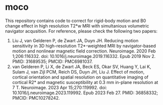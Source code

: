 # moco
This repository contains code to correct for rigid-body motion and B0 change effect in high resolution T2*w MRI with simultanious volumetric navigator acqusition.
For reference, please check the following two papers:
1. Liu J, van Gelderen P, de Zwart JA, Duyn JH. Reducing motion sensitivity in 3D high-resolution T2*-weighted MRI by navigator-based motion and nonlinear magnetic field correction. Neuroimage. 2020 Feb 1;206:116332. doi: 10.1016/j.neuroimage.2019.116332. Epub 2019 Nov 2. PMID: 31689535; PMCID: PMC6981037.
2. van Gelderen P, Li X, de Zwart JA, Beck ES, Okar SV, Huang Y, Lai K, Sulam J, van Zijl PCM, Reich DS, Duyn JH, Liu J. Effect of motion, cortical orientation and spatial resolution on quantitative imaging of cortical R2* and magnetic susceptibility at 0.3 mm in-plane resolution at 7 T. Neuroimage. 2023 Apr 15;270:119992. doi: 10.1016/j.neuroimage.2023.119992. Epub 2023 Feb 27. PMID: 36858332; PMCID: PMC10278242.
